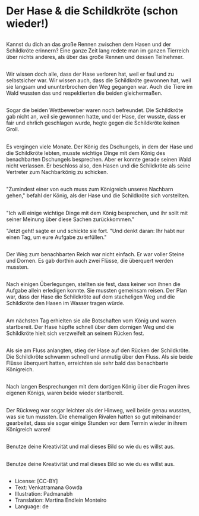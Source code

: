 # Der Hase & die Schildkröte (schon wieder!)

##
Kannst du dich an das große Rennen zwischen dem Hasen und der Schildkröte erinnern? Eine ganze Zeit lang redete man im ganzen Tierreich über nichts anderes, als über das große Rennen und dessen Teilnehmer.

##
Wir wissen doch alle, dass der Hase verloren hat, weil er faul und zu selbstsicher war. Wir wissen auch, dass die Schildkröte gewonnen hat, weil sie langsam und ununterbrochen den Weg gegangen war. Auch die Tiere im Wald wussten das und respektierten die beiden gleichermaßen.

##
Sogar die beiden Wettbewerber waren noch befreundet. Die Schildkröte gab nicht an, weil sie gewonnen hatte, und der Hase, der wusste, dass er fair und ehrlich geschlagen wurde, hegte gegen die Schildkröte keinen Groll.

##
Es vergingen viele Monate. Der König des Dschungels, in dem der Hase und die Schildkröte lebten, musste wichtige Dinge mit dem König des benachbarten Dschungels besprechen. Aber er konnte gerade seinen Wald nicht verlassen. Er beschloss also, den Hasen und die Schildkröte als seine Vertreter zum Nachbarkönig zu schicken.

##
"Zumindest einer von euch muss zum Königreich unseres Nachbarn gehen," befahl der König, als der Hase und die Schildkröte sich vorstellten.

##
"Ich will einige wichtige Dinge mit dem König besprechen, und ihr sollt mit seiner Meinung über diese Sachen zurückkommen." 

"Jetzt geht! sagte er und schickte sie fort. "Und denkt daran: Ihr habt nur einen Tag, um eure Aufgabe zu erfüllen."

##
Der Weg zum benachbarten Reich war nicht einfach. Er war voller Steine und Dornen. Es gab dorthin auch zwei Flüsse, die überquert werden mussten.

##
Nach einigen Überlegungen, stellten sie fest, dass keiner von ihnen die Aufgabe allein erledigen konnte. Sie mussten gemeinsam reisen. Der Plan war, dass der Hase die Schildkröte auf dem stacheligen Weg und die Schildkröte den Hasen im Wasser tragen würde.

##
Am nächsten Tag erhielten sie alle Botschaften vom König und waren startbereit. Der Hase hüpfte schnell über dem dornigen Weg und die Schildkröte hielt sich verzweifelt an seinem Rücken fest.

##
Als sie am Fluss anlangten, stieg der Hase auf den Rücken der Schildkröte. Die Schildkröte schwamm schnell und anmutig über den Fluss. Als sie beide Flüsse überquert hatten, erreichten sie sehr bald das benachbarte Königreich.

##
Nach langen Besprechungen mit dem dortigen König über die Fragen ihres eigenen Königs, waren beide wieder startbereit.

##
Der Rückweg war sogar leichter als der Hinweg, weil beide genau wussten, was sie tun mussten. Die ehemaligen Rivalen hatten so gut miteinander gearbeitet, dass sie sogar einige Stunden vor dem Termin wieder in ihrem Königreich waren!

##
Benutze deine Kreativität und mal dieses Bild so wie du es willst aus.

##
Benutze deine Kreativität und mal dieses Bild so wie du es willst aus.

##
* License: [CC-BY]
* Text: Venkatramana Gowda
* Illustration: Padmanabh
* Translation: Martina Endlein Monteiro
* Language: de
